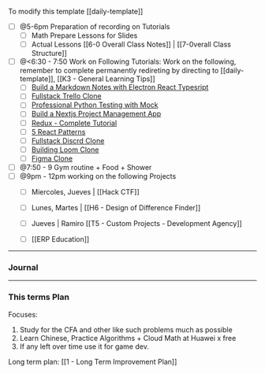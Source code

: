 

To modify this template [[daily-template]]

- [ ] @5-6pm Preparation of recording on Tutorials
	- [ ] Math Prepare Lessons for Slides
	- [ ] Actual Lessons [[6-0 Overall Class Notes]] | [[7-0verall Class Structure]]
- [ ] @<6:30 - 7:50 Work on Following Tutorials: Work on the following, remember to complete permanently redireting by directing to [[daily-template]], [[K3 - General Learning Tips]]
	- [ ] [Build a Markdown Notes with Electron React Typesript](https://www.youtube.com/watch?v=t8ane4BDyC8)
	- [ ] [Fullstack Trello Clone](https://www.youtube.com/watch?v=pRybm9lXW2c)
	- [ ] [Professional Python Testing with Mock](https://www.youtube.com/watch?v=-F6wVOlsEAM)
	- [ ] [Build a Nextjs Project Management App](https://www.youtube.com/watch?v=D3xyTdKiT4c)
	- [ ] [Redux - Complete Tutorial](https://www.youtube.com/watch?v=5yEG6GhoJBs)
	- [ ] [5 React Patterns](https://www.youtube.com/watch?v=D3xyTdKiT4c)
	- [ ] [Fullstack Discrd Clone](https://www.youtube.com/watch?v=ZbX4Ok9YX94)
	- [ ] [Building Loom Clone](https://www.youtube.com/watch?v=3R63m4sTpKo)
	- [ ] [Figma Clone](https://www.youtube.com/watch?v=43xmaSJbEVs)
- [ ] @7:50 - 9 Gym routine + Food + Shower
- [ ] @9pm - 12pm working on the following Projects
	- [ ] Miercoles, Jueves | [[Hack CTF]]
	- [ ] Lunes, Martes |  [[H6 - Design of Difference Finder]]
	- [ ] Jueves | Ramiro [[T5 - Custom Projects  - Development Agency]]
	- [ ] [[ERP Education]]





---
### Journal


---
### This terms Plan

Focuses:
1. Study for the CFA and other like such problems much as possible
2. Learn Chinese, Practice Algorithms + Cloud Math at Huawei x free
3. If any left over time use it for game dev.


Long term plan: [[1 - Long Term Improvement Plan]]





